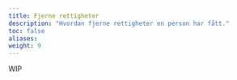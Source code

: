 ```yaml
---
title: Fjerne rettigheter
description: "Hvordan fjerne rettigheter en person har fått."
toc: false
aliases:
weight: 9
---
```


WIP
